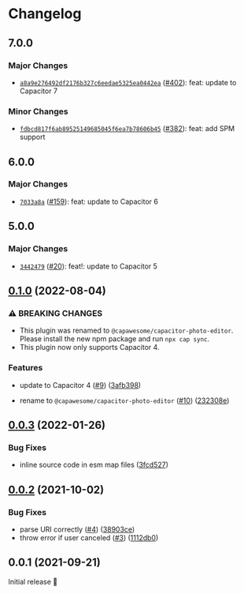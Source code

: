 # Changelog

## 7.0.0

### Major Changes

- [`a8a9e276492df2176b327c6eedae5325ea0442ea`](https://github.com/capawesome-team/capacitor-plugins/commit/a8a9e276492df2176b327c6eedae5325ea0442ea) ([#402](https://github.com/capawesome-team/capacitor-plugins/pull/402)): feat: update to Capacitor 7

### Minor Changes

- [`fdbcd817f6ab89525149685045f6ea7b78606b45`](https://github.com/capawesome-team/capacitor-plugins/commit/fdbcd817f6ab89525149685045f6ea7b78606b45) ([#382](https://github.com/capawesome-team/capacitor-plugins/pull/382)): feat: add SPM support

## 6.0.0

### Major Changes

- [`7033a8a`](https://github.com/capawesome-team/capacitor-plugins/commit/7033a8a42984523902f125239c3623e1e872b489) ([#159](https://github.com/capawesome-team/capacitor-plugins/pull/159)): feat: update to Capacitor 6

## 5.0.0

### Major Changes

- [`3442479`](https://github.com/capawesome-team/capacitor-plugins/commit/3442479e9927c8a9641b0f27c04268d2bdb189a4) ([#20](https://github.com/capawesome-team/capacitor-plugins/pull/20)): feat!: update to Capacitor 5

## [0.1.0](https://github.com/capawesome-team/capacitor-photo-editor/compare/v0.0.3...v0.1.0) (2022-08-04)

### ⚠ BREAKING CHANGES

- This plugin was renamed to `@capawesome/capacitor-photo-editor`. Please install the new npm package and run `npx cap sync`.
- This plugin now only supports Capacitor 4.

### Features

- update to Capacitor 4 ([#9](https://github.com/capawesome-team/capacitor-photo-editor/issues/9)) ([3afb398](https://github.com/capawesome-team/capacitor-photo-editor/commit/3afb39800bf9b94ceaa75dc26135a104a5c93c56))

- rename to `@capawesome/capacitor-photo-editor` ([#10](https://github.com/capawesome-team/capacitor-photo-editor/issues/10)) ([232308e](https://github.com/capawesome-team/capacitor-photo-editor/commit/232308e1f1fb3f17ebcb1af3fbf8081bcf66fde3))

## [0.0.3](https://github.com/robingenz/capacitor-photo-editor/compare/v0.0.2...v0.0.3) (2022-01-26)

### Bug Fixes

- inline source code in esm map files ([3fcd527](https://github.com/robingenz/capacitor-photo-editor/commit/3fcd527a54c18cdce6b7966ad9a62d49f5d87733))

## [0.0.2](https://github.com/robingenz/capacitor-photo-editor/compare/v0.0.1...v0.0.2) (2021-10-02)

### Bug Fixes

- parse URI correctly ([#4](https://github.com/robingenz/capacitor-photo-editor/issues/4)) ([38903ce](https://github.com/robingenz/capacitor-photo-editor/commit/38903ce670e8dc43f2aa192f15f5bca894123d08))
- throw error if user canceled ([#3](https://github.com/robingenz/capacitor-photo-editor/issues/3)) ([1112db0](https://github.com/robingenz/capacitor-photo-editor/commit/1112db03de90f781a1bccf6a8b9baf308893d1f1))

## 0.0.1 (2021-09-21)

Initial release 🎉
